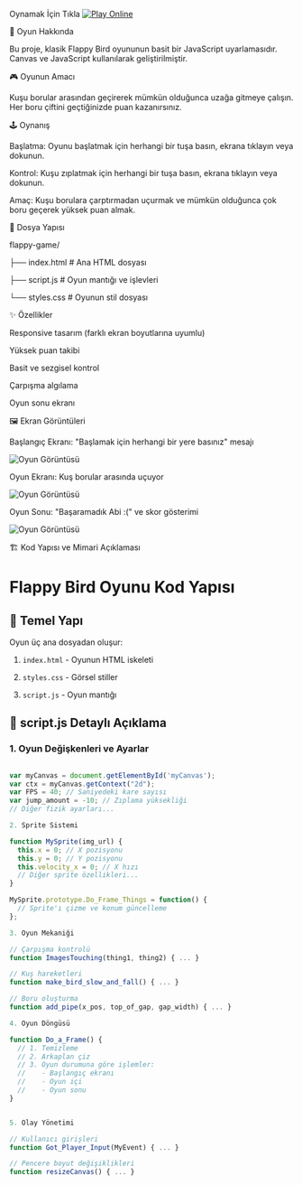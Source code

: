 
Oynamak İçin Tıkla
[![Play Online](https://img.shields.io/badge/Play-GitHub%20Pages-blue)](https://servetcan.github.io/flappyBird/)

📜 Oyun Hakkında

Bu proje, klasik Flappy Bird oyununun basit bir JavaScript uyarlamasıdır. Canvas ve JavaScript kullanılarak geliştirilmiştir.

🎮 Oyunun Amacı

Kuşu borular arasından geçirerek mümkün olduğunca uzağa gitmeye çalışın. Her boru çiftini geçtiğinizde puan kazanırsınız.

🕹️ Oynanış

Başlatma: Oyunu başlatmak için herhangi bir tuşa basın, ekrana tıklayın veya dokunun.

Kontrol: Kuşu zıplatmak için herhangi bir tuşa basın, ekrana tıklayın veya dokunun.

Amaç: Kuşu borulara çarptırmadan uçurmak ve mümkün olduğunca çok boru geçerek yüksek puan almak.

📂 Dosya Yapısı

flappy-game/

├── index.html      # Ana HTML dosyası

├── script.js       # Oyun mantığı ve işlevleri

└── styles.css      # Oyunun stil dosyası

✨ Özellikler

Responsive tasarım (farklı ekran boyutlarına uyumlu)

Yüksek puan takibi

Basit ve sezgisel kontrol

Çarpışma algılama

Oyun sonu ekranı

🖼️ Ekran Görüntüleri

Başlangıç Ekranı: "Başlamak için herhangi bir yere basınız" mesajı

![Oyun Görüntüsü](https://github.com/servetcan/flappyBird/screenshot1.png)

Oyun Ekranı: Kuş borular arasında uçuyor

![Oyun Görüntüsü](https://github.com/servetcan/flappyBird/screenshot2.png)

Oyun Sonu: "Başaramadık Abi :(" ve skor gösterimi

![Oyun Görüntüsü](https://github.com/servetcan/flappyBird/screenshot3.png)

🏗️ Kod Yapısı ve Mimari Açıklaması

# Flappy Bird Oyunu Kod Yapısı

## 🎯 Temel Yapı

Oyun üç ana dosyadan oluşur:

1. `index.html` - Oyunun HTML iskeleti
   
3. `styles.css` - Görsel stiller
   
5. `script.js` - Oyun mantığı

## 📜 script.js Detaylı Açıklama

### 1. Oyun Değişkenleri ve Ayarlar

```javascript

var myCanvas = document.getElementById('myCanvas');
var ctx = myCanvas.getContext("2d");
var FPS = 40; // Saniyedeki kare sayısı
var jump_amount = -10; // Zıplama yüksekliği
// Diğer fizik ayarları...

2. Sprite Sistemi

function MySprite(img_url) {
  this.x = 0; // X pozisyonu
  this.y = 0; // Y pozisyonu
  this.velocity_x = 0; // X hızı
  // Diğer sprite özellikleri...
}

MySprite.prototype.Do_Frame_Things = function() {
  // Sprite'ı çizme ve konum güncelleme
};

3. Oyun Mekaniği

// Çarpışma kontrolü
function ImagesTouching(thing1, thing2) { ... }

// Kuş hareketleri
function make_bird_slow_and_fall() { ... }

// Boru oluşturma
function add_pipe(x_pos, top_of_gap, gap_width) { ... }

4. Oyun Döngüsü

function Do_a_Frame() {
  // 1. Temizleme
  // 2. Arkaplan çiz
  // 3. Oyun durumuna göre işlemler:
  //    - Başlangıç ekranı
  //    - Oyun içi
  //    - Oyun sonu
}


5. Olay Yönetimi

// Kullanıcı girişleri
function Got_Player_Input(MyEvent) { ... }

// Pencere boyut değişiklikleri
function resizeCanvas() { ... }
